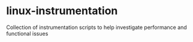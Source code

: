 # linux-instrumentation
Collection of instrumentation scripts to help investigate performance and functional issues
